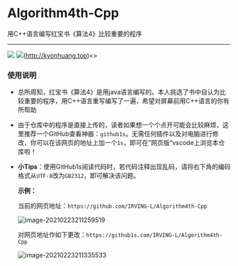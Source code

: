 # Algorithm4th-Cpp
用C++语言编写红宝书《算法4》比较重要的程序  
***
<img src="https://img.shields.io/badge/%E4%BD%9C%E8%80%85-IRVING--L-blue">  <img src = "https://img.shields.io/badge/%E5%8F%82%E8%80%83%E8%87%AA-kyonhuang-brightgreen">(http://kyonhuang.top)<>
### 使用说明

- 总所周知，红宝书《算法4》是用java语言编写的。本人挑选了书中自认为比较重要的程序，用C++语言重写编写了一遍，希望对屏幕前用C++语言的你有所帮助

- 由于仓库中的程序是直接上传的，读者如果想一个个点开可能会比较麻烦，这里推荐一个GitHub查看神器：```github1s```。无需任何插件以及对电脑进行修改，你可以在该网页的地址上加一个```1s```，即可在”网页版“vscode上浏览本仓库啦！

- **小Tips**：使用GitHub1s阅读代码时，若代码注释出现乱码，请将右下角的编码格式从```UTF-8```改为```GB2312```，即可解决该问题。

  **示例：**

  当前的网页地址：```https://github.com/IRVING-L/Algorithm4th-Cpp```

  ![image-20210223211259519](https://gitee.com/ljunsang/DataStruct_fromBilibili/raw/main/img/image-20210223211259519.png)

  对网页地址作如下更改：```https://github1s.com/IRVING-L/Algorithm4th-Cpp```

  ![image-20210223211335533](https://gitee.com/ljunsang/DataStruct_fromBilibili/raw/main/img/image-20210223211335533.png)

